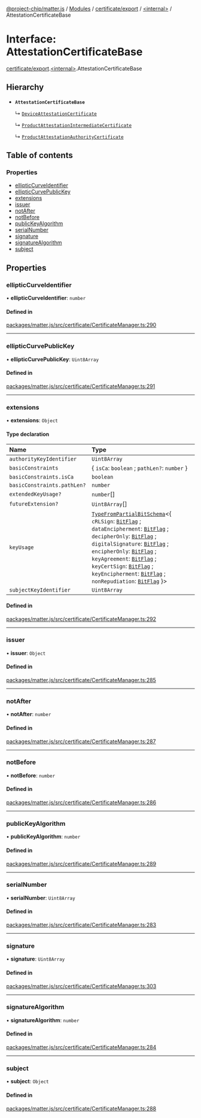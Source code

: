 [@project-chip/matter.js](../README.md) / [Modules](../modules.md) / [certificate/export](../modules/certificate_export.md) / [\<internal\>](../modules/certificate_export._internal_.md) / AttestationCertificateBase

# Interface: AttestationCertificateBase

[certificate/export](../modules/certificate_export.md).[\<internal\>](../modules/certificate_export._internal_.md).AttestationCertificateBase

## Hierarchy

- **`AttestationCertificateBase`**

  ↳ [`DeviceAttestationCertificate`](certificate_export.DeviceAttestationCertificate.md)

  ↳ [`ProductAttestationIntermediateCertificate`](certificate_export.ProductAttestationIntermediateCertificate.md)

  ↳ [`ProductAttestationAuthorityCertificate`](certificate_export.ProductAttestationAuthorityCertificate.md)

## Table of contents

### Properties

- [ellipticCurveIdentifier](certificate_export._internal_.AttestationCertificateBase.md#ellipticcurveidentifier)
- [ellipticCurvePublicKey](certificate_export._internal_.AttestationCertificateBase.md#ellipticcurvepublickey)
- [extensions](certificate_export._internal_.AttestationCertificateBase.md#extensions)
- [issuer](certificate_export._internal_.AttestationCertificateBase.md#issuer)
- [notAfter](certificate_export._internal_.AttestationCertificateBase.md#notafter)
- [notBefore](certificate_export._internal_.AttestationCertificateBase.md#notbefore)
- [publicKeyAlgorithm](certificate_export._internal_.AttestationCertificateBase.md#publickeyalgorithm)
- [serialNumber](certificate_export._internal_.AttestationCertificateBase.md#serialnumber)
- [signature](certificate_export._internal_.AttestationCertificateBase.md#signature)
- [signatureAlgorithm](certificate_export._internal_.AttestationCertificateBase.md#signaturealgorithm)
- [subject](certificate_export._internal_.AttestationCertificateBase.md#subject)

## Properties

### ellipticCurveIdentifier

• **ellipticCurveIdentifier**: `number`

#### Defined in

[packages/matter.js/src/certificate/CertificateManager.ts:290](https://github.com/project-chip/matter.js/blob/5f71eedebdb9fa54338bde320c311bb359b7455d/packages/matter.js/src/certificate/CertificateManager.ts#L290)

___

### ellipticCurvePublicKey

• **ellipticCurvePublicKey**: `Uint8Array`

#### Defined in

[packages/matter.js/src/certificate/CertificateManager.ts:291](https://github.com/project-chip/matter.js/blob/5f71eedebdb9fa54338bde320c311bb359b7455d/packages/matter.js/src/certificate/CertificateManager.ts#L291)

___

### extensions

• **extensions**: `Object`

#### Type declaration

| Name | Type |
| :------ | :------ |
| `authorityKeyIdentifier` | `Uint8Array` |
| `basicConstraints` | \{ `isCa`: `boolean` ; `pathLen?`: `number`  } |
| `basicConstraints.isCa` | `boolean` |
| `basicConstraints.pathLen?` | `number` |
| `extendedKeyUsage?` | `number`[] |
| `futureExtension?` | `Uint8Array`[] |
| `keyUsage` | [`TypeFromPartialBitSchema`](../modules/schema_export.md#typefrompartialbitschema)\<\{ `cRLSign`: [`BitFlag`](../modules/schema_export.md#bitflag) ; `dataEncipherment`: [`BitFlag`](../modules/schema_export.md#bitflag) ; `decipherOnly`: [`BitFlag`](../modules/schema_export.md#bitflag) ; `digitalSignature`: [`BitFlag`](../modules/schema_export.md#bitflag) ; `encipherOnly`: [`BitFlag`](../modules/schema_export.md#bitflag) ; `keyAgreement`: [`BitFlag`](../modules/schema_export.md#bitflag) ; `keyCertSign`: [`BitFlag`](../modules/schema_export.md#bitflag) ; `keyEncipherment`: [`BitFlag`](../modules/schema_export.md#bitflag) ; `nonRepudiation`: [`BitFlag`](../modules/schema_export.md#bitflag)  }\> |
| `subjectKeyIdentifier` | `Uint8Array` |

#### Defined in

[packages/matter.js/src/certificate/CertificateManager.ts:292](https://github.com/project-chip/matter.js/blob/5f71eedebdb9fa54338bde320c311bb359b7455d/packages/matter.js/src/certificate/CertificateManager.ts#L292)

___

### issuer

• **issuer**: `Object`

#### Defined in

[packages/matter.js/src/certificate/CertificateManager.ts:285](https://github.com/project-chip/matter.js/blob/5f71eedebdb9fa54338bde320c311bb359b7455d/packages/matter.js/src/certificate/CertificateManager.ts#L285)

___

### notAfter

• **notAfter**: `number`

#### Defined in

[packages/matter.js/src/certificate/CertificateManager.ts:287](https://github.com/project-chip/matter.js/blob/5f71eedebdb9fa54338bde320c311bb359b7455d/packages/matter.js/src/certificate/CertificateManager.ts#L287)

___

### notBefore

• **notBefore**: `number`

#### Defined in

[packages/matter.js/src/certificate/CertificateManager.ts:286](https://github.com/project-chip/matter.js/blob/5f71eedebdb9fa54338bde320c311bb359b7455d/packages/matter.js/src/certificate/CertificateManager.ts#L286)

___

### publicKeyAlgorithm

• **publicKeyAlgorithm**: `number`

#### Defined in

[packages/matter.js/src/certificate/CertificateManager.ts:289](https://github.com/project-chip/matter.js/blob/5f71eedebdb9fa54338bde320c311bb359b7455d/packages/matter.js/src/certificate/CertificateManager.ts#L289)

___

### serialNumber

• **serialNumber**: `Uint8Array`

#### Defined in

[packages/matter.js/src/certificate/CertificateManager.ts:283](https://github.com/project-chip/matter.js/blob/5f71eedebdb9fa54338bde320c311bb359b7455d/packages/matter.js/src/certificate/CertificateManager.ts#L283)

___

### signature

• **signature**: `Uint8Array`

#### Defined in

[packages/matter.js/src/certificate/CertificateManager.ts:303](https://github.com/project-chip/matter.js/blob/5f71eedebdb9fa54338bde320c311bb359b7455d/packages/matter.js/src/certificate/CertificateManager.ts#L303)

___

### signatureAlgorithm

• **signatureAlgorithm**: `number`

#### Defined in

[packages/matter.js/src/certificate/CertificateManager.ts:284](https://github.com/project-chip/matter.js/blob/5f71eedebdb9fa54338bde320c311bb359b7455d/packages/matter.js/src/certificate/CertificateManager.ts#L284)

___

### subject

• **subject**: `Object`

#### Defined in

[packages/matter.js/src/certificate/CertificateManager.ts:288](https://github.com/project-chip/matter.js/blob/5f71eedebdb9fa54338bde320c311bb359b7455d/packages/matter.js/src/certificate/CertificateManager.ts#L288)
